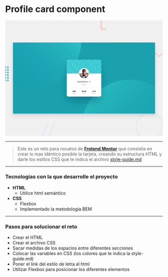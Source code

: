 # Profile card component

![Design preview for the Profile card component coding challenge](./design/desktop-preview.jpg)
___
>Este es un reto para novatos de **[Frotend Mentor](https://www.frontendmentor.io/challenges/profile-card-component-cfArpWshJ)** que consistía en crear lo mas idéntico posible la tarjeta, creando su estructura HTML y darle los estilos CSS que te indica el archivo [style-guide.md](./style-guide.md)
___
### Tecnologías con la que desarrolle el proyecto

- **HTML** 
    - Utilice html semántico 
- **CSS**
    - Flexbox
    - Implementado la metodología BEM
___
### Pasos para solucionar el reto
- Crear el HTML
- Crear el archivo CSS
- Sacar medidas de los espacios entre diferentes secciones
- Colocar las variables en CSS (los colores que te indica la style-guide.md)
- Poner el link del estilo de letra al html
- Utilizar Flexbox para posicionar los diferentes elementos
